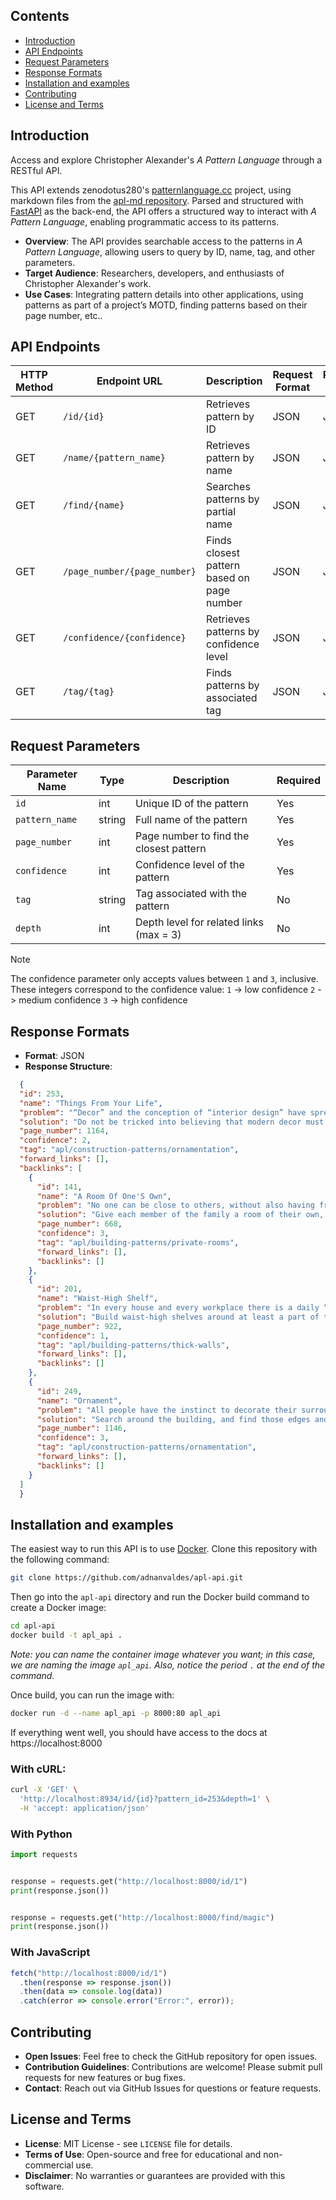 ## Contents

- [Introduction](#Introduction)
- [API Endpoints](#API%20Endpoints)
- [Request Parameters](#Request%20Parameters)
- [Response Formats](#Response%20Formats)
- [Installation and examples](#Installation%20and%20examples)
- [Contributing](#Contributing)
- [License and Terms](#License%20and%20Terms)

## Introduction

Access and explore Christopher Alexander's _A Pattern Language_ through a RESTful API.

This API extends zenodotus280's [patternlanguage.cc](https://patternlanguage.cc) project, using markdown files from the [apl-md repository](https://github.com/zenodotus280/apl-md). Parsed and structured with [FastAPI](https://fastapi.tiangolo.com) as the back-end, the API offers a structured way to interact with _A Pattern Language_, enabling programmatic access to its patterns.

- **Overview**: The API provides searchable access to the patterns in _A Pattern Language_, allowing users to query by ID, name, tag, and other parameters.
- **Target Audience**: Researchers, developers, and enthusiasts of Christopher Alexander's work.
- **Use Cases**: Integrating pattern details into other applications, using patterns as part of a project’s MOTD, finding patterns based on their page number, etc..

## API Endpoints

| HTTP Method | Endpoint URL                 | Description                                           | Request Format | Response Format |
|-------------|-------------------------------|-------------------------------------------------------|----------------|-----------------|
| GET         | `/id/{id}`                    | Retrieves pattern by ID                               | JSON           | JSON            |
| GET         | `/name/{pattern_name}`        | Retrieves pattern by name                             | JSON           | JSON            |
| GET         | `/find/{name}`                | Searches patterns by partial name                     | JSON           | JSON            |
| GET         | `/page_number/{page_number}`  | Finds closest pattern based on page number            | JSON           | JSON            |
| GET         | `/confidence/{confidence}`    | Retrieves patterns by confidence level                | JSON           | JSON            |
| GET         | `/tag/{tag}`                  | Finds patterns by associated tag                      | JSON           | JSON            |

## Request Parameters

| Parameter Name | Type   | Description                             | Required |
| -------------- | ------ | --------------------------------------- | -------- |
| `id`           | int    | Unique ID of the pattern                | Yes      |
| `pattern_name` | string | Full name of the pattern                | Yes      |
| `page_number`  | int    | Page number to find the closest pattern | Yes      |
| `confidence`   | int    | Confidence level of the pattern         | Yes      |
| `tag`          | string | Tag associated with the pattern         | No       |
| `depth`        | int    | Depth level for related links (max = 3) | No       |
>[!note]
>The confidence parameter only accepts values between `1` and `3`, inclusive. These integers correspond to the confidence value:
>`1` -> low confidence
>`2` -> medium confidence
>`3` -> high confidence

## Response Formats

- **Format**: JSON
- **Response Structure**:

```json
  {
  "id": 253,
  "name": "Things From Your Life",
  "problem": "“Decor” and the conception of “interior design” have spread so widely, that very often people forget their instinct for the things they really want to keep around them.",
  "solution": "Do not be tricked into believing that modern decor must be slick or psychedelic, or “natural” or \"modern art\", or “plants” or anything else that current taste-makers claim. It is most beautiful when it comes straight from your life—the things you care for, the things that tell your story.",
  "page_number": 1164,
  "confidence": 2,
  "tag": "apl/construction-patterns/ornamentation",
  "forward_links": [],
  "backlinks": [
    {
      "id": 141,
      "name": "A Room Of One'S Own",
      "problem": "No one can be close to others, without also having frequent opportunities to be alone.",
      "solution": "Give each member of the family a room of their own, especially adults. A minimum room of one’s own is an alcove with a desk, shelves, and curtain. The maximum is a cottage—like a [[Teenager's Cottage (154)]] , or an [[Old Age Cottage (155)]]. In all cases, especially the adult ones, place these rooms at the far ends of the intimacy gradient—far from the common rooms.",
      "page_number": 668,
      "confidence": 3,
      "tag": "apl/building-patterns/private-rooms",
      "forward_links": [],
      "backlinks": []
    },
    {
      "id": 201,
      "name": "Waist-High Shelf",
      "problem": "In every house and every workplace there is a daily “traffic” of the objects which are handled most. Unless such things are immediately at hand, the flow of life is awkward, full of mistakes; things are forgotten, misplaced.",
      "solution": "Build waist-high shelves around at least a part of the main rooms where people live and work. Make them long, 9 to 15 inches deep, with shelves or cupboard underneath. Interrupt the shelf for seats, windows, and doors.",
      "page_number": 922,
      "confidence": 1,
      "tag": "apl/building-patterns/thick-walls",
      "forward_links": [],
      "backlinks": []
    },
    {
      "id": 249,
      "name": "Ornament",
      "problem": "All people have the instinct to decorate their surroundings.",
      "solution": "Search around the building, and find those edges and transitions which need emphasis or extra binding energy. Corners, places where materials meet, door frames, windows, main entrances, the place where one wall meets another, the garden gate, a fence—all these are natural places which call out for ornament.\nNow find simple themes and apply the elements of the theme over and over again to the edges and boundaries which you decide to mark. Make the ornaments work as seams along the boundaries and edges so that they knit the two sides together and make them one.",
      "page_number": 1146,
      "confidence": 3,
      "tag": "apl/construction-patterns/ornamentation",
      "forward_links": [],
      "backlinks": []
    }
  ]
  }
```

## Installation and examples

The easiest way to run this API is to use [Docker](https://www.docker.com/). Clone this repository with the following command:

```bash
git clone https://github.com/adnanvaldes/apl-api.git
```

Then go into the `apl-api` directory and run the Docker build command to create a Docker image:

```bash
cd apl-api
docker build -t apl_api .
```

*Note: you can name the container image whatever you want; in this case, we are naming the image `apl_api`. Also, notice the period `.` at the end of the command.*

Once build, you can run the image with:

```bash
docker run -d --name apl_api -p 8000:80 apl_api
```

If everything went well, you should have access to the docs at https://localhost:8000

### With cURL:

```bash
curl -X 'GET' \
  'http://localhost:8934/id/{id}?pattern_id=253&depth=1' \
  -H 'accept: application/json'
```

###  With Python
```python
import requests


response = requests.get("http://localhost:8000/id/1")
print(response.json())


response = requests.get("http://localhost:8000/find/magic")
print(response.json())
```

###  With JavaScript
```javascript
fetch("http://localhost:8000/id/1")
  .then(response => response.json())
  .then(data => console.log(data))
  .catch(error => console.error("Error:", error));
```

## Contributing

- **Open Issues**: Feel free to check the GitHub repository for open issues.
- **Contribution Guidelines**: Contributions are welcome! Please submit pull requests for new features or bug fixes.
- **Contact**: Reach out via GitHub Issues for questions or feature requests.

## License and Terms

- **License**: MIT License - see `LICENSE` file for details.
- **Terms of Use**: Open-source and free for educational and non-commercial use.
- **Disclaimer**: No warranties or guarantees are provided with this software.